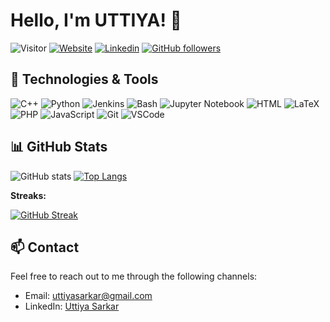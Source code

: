 # Hello, I'm UTTIYA! 👋 
![Visitor](https://komarev.com/ghpvc/?username=uttiyasarkar&color=brightgreen&style=for-the-badge&label=Visitors)
[![Website](https://img.shields.io/badge/Portfolio-UttiyaSarkar-green?style=flat-square&logo=appveyor)](https://uttiyasarkar.github.io/)
[![Linkedin](https://img.shields.io/badge/LinkedIn-UttiyaSarkar-blue?style=flat-square&logo=linkedin&labelColor=blue)](https://www.linkedin.com/in/uttiya-sarkar/)
[![GitHub followers](https://img.shields.io/github/followers/uttiyasarkar?label=Follow&style=social)](https://github.com/uttiyasarkar)

## 🔧 Technologies & Tools

![C++](https://img.shields.io/badge/-C++-00599C?style=flat-square&logo=c%2B%2B)
![Python](https://img.shields.io/badge/-Python-3776AB?style=flat-square&logo=python&logoColor=white)
![Jenkins](https://img.shields.io/badge/-Jenkins-D24939?style=flat-square&logo=jenkins&logoColor=white)
![Bash](https://img.shields.io/badge/-Bash-4EAA25?style=flat-square&logo=gnu-bash&logoColor=white)
![Jupyter Notebook](https://img.shields.io/badge/-Jupyter%20Notebook-F37626?style=lat-square&logo=jupyter&logoColor=white)
![HTML](https://img.shields.io/badge/-HTML-E34F26?style=flat-square&logo=html5&logoColor=white)
![LaTeX](https://img.shields.io/badge/-LaTeX-008080?style=flat-square&logo=latex&logoColor=white)
![PHP](https://img.shields.io/badge/-PHP-777BB4?style=flat-square&logo=php&logoColor=white)
![JavaScript](https://img.shields.io/badge/-JavaScript-black?style=flat-square&logo=javascript)
![Git](https://img.shields.io/badge/-Git-black?style=flat-square&logo=git)
![VSCode](https://img.shields.io/badge/-VSCode-black?style=flat-square&logo=visual-studio-code)

## 📊 GitHub Stats

![GitHub stats](https://github-readme-stats.vercel.app/api?username=uttiyasarkar&show_icons=true&theme=radical) 
[![Top Langs](https://github-readme-stats.vercel.app/api/top-langs/?username=uttiyasarkar&layout=compact&langs_count=8)](https://github.com/anuraghazra/github-readme-stats)

**Streaks:**

[![GitHub Streak](https://github-readme-streak-stats-blond-mu.vercel.app?user=uttiyasarkar&theme=dark&border_radius=6&date_format=M%20j%5B%2C%20Y%5D&card_width=516)](https://git.io/streak-stats)

## 📫 Contact

Feel free to reach out to me through the following channels:

- Email: [uttiyasarkar@gmail.com](mailto:uttiyasarkar@gmail.com)
- LinkedIn: [Uttiya Sarkar](https://www.linkedin.com/in/uttiya-sarkar/)
